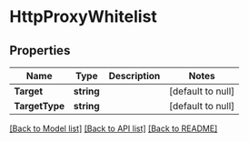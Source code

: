 # HttpProxyWhitelist

## Properties
Name | Type | Description | Notes
------------ | ------------- | ------------- | -------------
**Target** | **string** |  | [default to null]
**TargetType** | **string** |  | [default to null]

[[Back to Model list]](../README.md#documentation-for-models) [[Back to API list]](../README.md#documentation-for-api-endpoints) [[Back to README]](../README.md)
